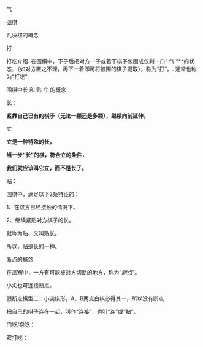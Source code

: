 气



强棋

几块棋的概念





打 

打吃介绍. 在围棋中，下子后把对方一子或若干棋子包围成仅剩一口“ 气 ”**的状态，（如对方置之不理，再下一着即可将被围的棋子提取），称为“打”。. 通常也称为“打吃”



围棋中长 和 贴 立 的概念



长：

**紧靠自己已有的棋子（无论一颗还是多颗），继续向前延伸。**



立

**立是一种特殊的长，**

**当一步“长”的棋，符合立的条件，**

**我们就应该叫它立，而不是长了。**

贴：

围棋中，满足以下2条特征的：

1、在双方已经接触的情况下。

2、继续紧贴对方棋子的长。

就称为贴、又叫贴长。

所以，贴是长的一种。



断点的概念

在*围棋*中，一方有可能被对方切断的地方，称为“*断点*”。

小尖也可连接断点。

假断点棋型二：小尖棋形，A、B两点白棋必得其一，所以没有断点



把自己的棋子连在一起，叫作“连接”，也叫“连”或“粘”。



门吃/抱吃：



双打吃：
